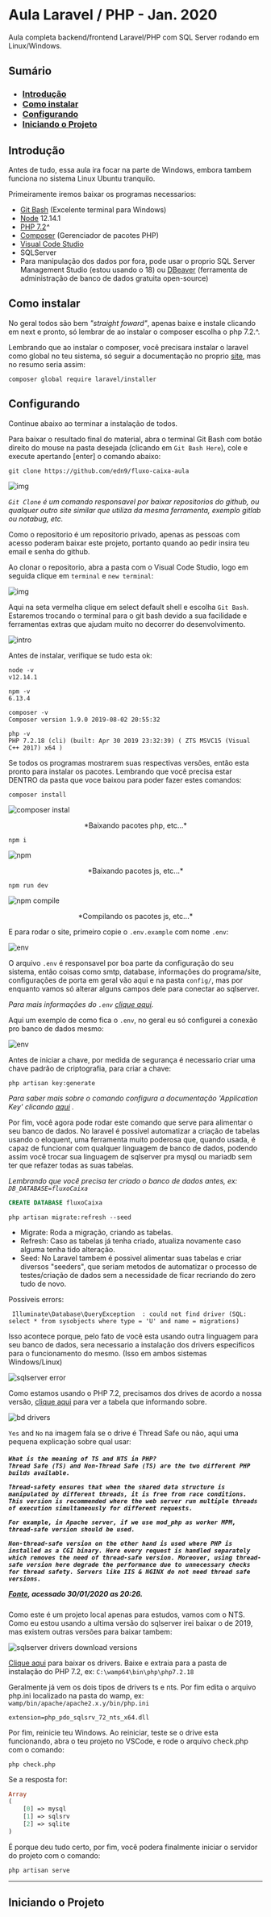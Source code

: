 # Aula Laravel / PHP - Jan. 2020
Aula completa backend/frontend Laravel/PHP com SQL Server rodando em Linux/Windows.

## Sumário

<h3>

- [Introdução](#Introdução)
- [Como instalar](#Como-instalar)
- [Configurando](#Configurando)
- [Iniciando o Projeto](#Iniciando-o-Projeto)
</h3>

## Introdução
Antes de tudo, essa aula ira focar na parte de Windows, embora tambem funciona no sistema Linux Ubuntu tranquilo.

Primeiramente iremos baixar os programas necessarios:

- <a href="https://gitforwindows.org/" target="blank">Git Bash</a> (Excelente terminal para Windows)
- <a href="https://nodejs.org/en/" target="blank">Node</a> 12.14.1
- <a href="https://windows.php.net/download#php-7.2" target="blank">PHP 7.2</a><i>^</i>
- <a href="https://getcomposer.org/" target="blank">Composer</a> (Gerenciador de pacotes PHP)
- <a href="https://code.visualstudio.com/" target="blank">Visual Code Studio</a>
- SQLServer
- Para manipulação dos dados por fora, pode usar o proprio SQL Server Management Studio (estou usando o 18) ou <a href="https://dbeaver.io/" target="blank">DBeaver</a> (ferramenta de administração de banco de dados gratuita open-source)


## Como instalar

No geral todos são bem *"straight foward"*, apenas baixe e instale clicando em next e pronto, só lembrar de ao instalar o composer escolha o php 7.2.^.

Lembrando que ao instalar o composer, você precisara instalar o laravel como global no teu sistema, só seguir a documentação no proprio <a href="https://laravel.com/docs/6.x" target="blank">site</a>, mas no resumo seria assim:

`composer global require laravel/installer`

## Configurando

Continue abaixo ao terminar a instalação de todos.

Para baixar o resultado final do material, abra o terminal Git Bash com botão direito do mouse na pasta desejada (clicando em `Git Bash Here`), cole e execute apertando [enter] o comando abaixo:

`git clone https://github.com/edn9/fluxo-caixa-aula`

![img](https://i.imgur.com/NrHXArm.png)

*`Git Clone` é um comando responsavel por baixar repositorios do github, ou qualquer outro site similar que utiliza da mesma ferramenta, exemplo gitlab ou notabug, etc.*

Como o repositorio é um repositorio privado, apenas as pessoas com acesso poderam baixar este projeto, portanto quando ao pedir insira teu email e senha do github.

Ao clonar o repositorio, abra a pasta com o Visual Code Studio, logo em seguida clique em ``terminal`` e ``new terminal``:

![img](https://i.imgur.com/SJskwyt.png)

Aqui na seta vermelha clique em select default shell e escolha ``Git Bash``. Estaremos trocando o terminal para o git bash devido a sua facilidade e ferramentas extras que ajudam muito no decorrer do desenvolvimento.

![intro](https://i.imgur.com/woIoQVB.png)

Antes de instalar, verifique se tudo esta ok:

```
node -v
v12.14.1

npm -v
6.13.4

composer -v
Composer version 1.9.0 2019-08-02 20:55:32

php -v
PHP 7.2.18 (cli) (built: Apr 30 2019 23:32:39) ( ZTS MSVC15 (Visual C++ 2017) x64 )
```

Se todos os programas mostrarem suas respectivas versões, então esta pronto para instalar os pacotes. Lembrando que você precisa estar DENTRO da pasta que voce baixou para poder fazer estes comandos:

`composer install`

![composer instal](https://i.imgur.com/YgqRJlb.png)
<center>*Baixando pacotes php, etc...*</center>

`npm i`

![npm](https://i.imgur.com/Hklo66N.png)
<center>*Baixando pacotes js, etc...*</center>


`npm run dev`

![npm compile](https://i.imgur.com/6KmjfhS.png)
<center>*Compilando os pacotes js, etc...*</center>


E para rodar o site, primeiro copie o `.env.example` com nome `.env`:

![env](https://i.imgur.com/SZ1Syyr.png)

O arquivo ``.env`` é responsavel por boa parte da configuração do seu sistema, então coisas como smtp, database, informações do programa/site, configurações de porta em geral vão aqui e na pasta ``config/``, mas por enquanto vamos só alterar alguns campos dele para conectar ao sqlserver.

*Para mais informações do ``.env`` <a href="https://laravel.com/docs/6.x/configuration" target="blank">clique aqui</a>.*

Aqui um exemplo de como fica o `.env`, no geral eu só configurei a conexão pro banco de dados mesmo:

![env](https://i.imgur.com/Xv5aPbD.png)

Antes de iniciar a chave, por medida de segurança é necessario criar uma chave padrão de criptografia, para criar a chave:

`php artisan key:generate`

*Para saber mais sobre o comando configura a documentação 'Application Key' clicando <a href="https://laravel.com/docs/6.x/installation#configuration" target="blank">aqui</a> .*

Por fim, você agora pode rodar este comando que serve para alimentar o seu banco de dados. No laravel é possivel automatizar a criação de tabelas usando o eloquent, uma ferramenta muito poderosa que, quando usada, é capaz de funcionar com qualquer linguagem de banco de dados, podendo assim você trocar sua linguagem de sqlserver pra mysql ou mariadb sem ter que refazer todas as suas tabelas.

*Lembrando que você precisa ter criado o banco de dados antes, ex: `DB_DATABASE=fluxoCaixa`*

```sql
CREATE DATABASE fluxoCaixa
```

`php artisan migrate:refresh --seed`

 - Migrate: Roda a migração, criando as tabelas.
 - Refresh: Caso as tabelas já tenha criado, atualiza novamente caso alguma tenha tido alteração.
 - Seed: No Laravel tambem é possivel alimentar suas tabelas e criar diversos "seeders", que seriam metodos de automatizar o processo de testes/criação de dados sem a necessidade de ficar recriando do zero tudo de novo.

Possiveis errors:

` Illuminate\Database\QueryException  : could not find driver (SQL: select * from sysobjects where type = 'U' and name = migrations)`

Isso acontece porque, pelo fato de você esta usando outra linguagem para seu banco de dados, sera necessario a instalação dos drivers especificos para o funcionamento do mesmo. (Isso em ambos sistemas Windows/Linux)

![sqlserver error](https://i.imgur.com/kQ8VxZN.png)

Como estamos usando o PHP 7.2, precisamos dos drives de acordo a nossa versão, <a href="https://docs.microsoft.com/en-us/sql/connect/php/system-requirements-for-the-php-sql-driver?view=sql-server-2017#driver-versions" target="blank">clique aqui</a> para ver a tabela que informando sobre.

![bd drivers](https://i.imgur.com/G8K2RoE.png)

``Yes`` and ``No`` na imagem fala se o drive é Thread Safe ou não, aqui uma pequena explicação sobre qual usar:

<h5>

```
What is the meaning of TS and NTS in PHP?
Thread Safe (TS) and Non-Thread Safe (TS) are the two different PHP builds available.

Thread-safety ensures that when the shared data structure is manipulated by different threads, it is free from race conditions. This version is recommended where the web server run multiple threads of execution simultaneously for different requests.

For example, in Apache server, if we use mod_php as worker MPM, thread-safe version should be used.

Non-thread-safe version on the other hand is used where PHP is installed as a CGI binary. Here every request is handled separately which removes the need of thread-safe version. Moreover, using thread-safe version here degrade the performance due to unnecessary checks for thread safety. Servers like IIS & NGINX do not need thread safe versions.
```
<a href="https://www.quora.com/What-is-the-meaning-of-TS-and-NTS-in-PHP" target="blank">Fonte</a>, acessado 30/01/2020 as 20:26.
</h5>

Como este é um projeto local apenas para estudos, vamos com o NTS. Como eu estou usando a ultima versão do sqlserver irei baixar o de 2019, mas existem outras versões para baixar tambem:

![sqlserver drivers download versions](https://i.imgur.com/MdwJk7d.png)

<a href="https://docs.microsoft.com/pt-br/sql/connect/php/download-drivers-php-sql-server?view=sql-server-ver15" target="blank">Clique aqui</a> para baixar os drivers. Baixe e extraia para a pasta de instalação do PHP 7.2, ex: `C:\wamp64\bin\php\php7.2.18`

Geralmente já vem os dois tipos de drivers ts e nts. Por fim edita o arquivo php.ini localizado na pasta do wamp, ex: `wamp/bin/apache/apache2.x.y/bin/php.ini`

`extension=php_pdo_sqlsrv_72_nts_x64.dll`

Por fim, reinicie teu Windows.
Ao reiniciar, teste se o drive esta funcionando, abra o teu projeto no VSCode, e rode o arquivo check.php com o comando:

`php check.php`

Se a resposta for:
```php
Array
(
    [0] => mysql
    [1] => sqlsrv
    [2] => sqlite
)
```

É porque deu tudo certo, por fim, você podera finalmente iniciar o servidor do projeto com o comando:

`php artisan serve`

---

## Iniciando o Projeto
